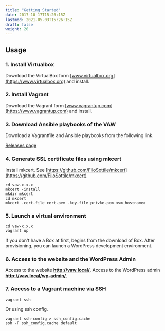 ```yaml
---
title: "Getting Started"
date: 2017-10-17T15:26:15Z
lastmod: 2021-05-03T15:26:15Z
draft: false
weight: 20
---
```


## Usage

### 1. Install Virtualbox

Download the VirtualBox form [www.virtualbox.org](https://www.virtualbox.org) and install.

### 2. Install Vagrant

Download the Vagrant form [www.vagrantup.com](https://www.vagrantup.com) and install.

### 3. Download Ansible playbooks of the VAW

Download a Vagrantfile and Ansible playbooks from the following link.

[Releases page](https://github.com/thingsym/vaw/releases)

### 4. Generate SSL certificate files using mkcert

Install mkcert. See [https://github.com/FiloSottile/mkcert](https://github.com/FiloSottile/mkcert)

	cd vaw-x.x.x
	mkcert -install
	mkdir mkcert
	cd mkcert
	mkcert -cert-file cert.pem -key-file privke.pem <vm_hostname>

### 5. Launch a virtual environment

	cd vaw-x.x.x
	vagrant up

If you don't have a Box at first, begins from the download of Box.
After provisioning, you can launch a WordPress development environment.

### 6. Access to the website and the WordPress Admin

Access to the website **http://vaw.local/**. Access to the WordPress admin **http://vaw.local/wp-admin/**.

### 7. Access to a Vagrant machine via SSH

	vagrant ssh

Or using ssh config.

	vagrant ssh-config > ssh_config.cache
	ssh -F ssh_config.cache default

